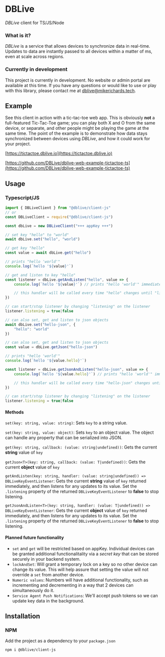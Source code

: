 # DBLive
*DBLive* client for TS/JS/Node

### What is it?
*DBLive* is a service that allows devices to synchronize data in real-time. Updates to data are instantly passed to all devices within a matter of ms, even at scale across regions.

### Currently in development
This project is currently in development. No website or admin portal are available at this time. If you have any questions or would like to use or play with this library, please contact me at [dblive@mikerichards.tech](mailto:dblive@mikerichards.tech).

## Example
See this client in action with a tic-tac-toe web app. This is obviously **not** a full-featured Tic-Tac-Toe game; you can play both X and O from the same device, or separate, and other people might be playing the game at the same time. The point of the example is to demonstrate how data stays synchronized between devices using *DBLive*, and how it could work for your project.

[https://tictactoe.dblive.io](https://tictactoe.dblive.io)

[https://github.com/DBLive/dblive-web-example-tictactoe-ts](https://github.com/DBLive/dblive-web-example-tictactoe-ts)

## Usage

### Typescript/JS
```typescript
import { DBLiveClient } from "@dblive/client-js" 
// or
const DBLiveClient = require("@dblive/client-js")

const dbLive = new DBLiveClient("+++ appKey +++")

// set key "hello" to "world"
await dbLive.set("hello", "world")

// get key "hello"
const value = await dbLive.get("hello")

// prints "hello 'world'"
console.log(`hello '${value}'`) 

// get and listen to key "hello"
const listener = dbLive.getAndListen("hello", value => {
	console.log(`hello '${value}'`) // prints "hello 'world'" immediately

	// this handler will be called every time "hello" changes until "listener.listening" is false
})

// can start/stop listener by changing "listening" on the listener
listener.listening = true|false

// can also set, get and listen to json objects
await dbLive.set("hello-json", {
	"hello": "world"
})

// can also set, get and listen to json objects
const value = dbLive.getJson("hello-json")

// prints "hello 'world'"
console.log(`hello '${value.hello}'`) 

const listener = dbLive.getJsonAndListen("hello-json", value => {
	console.log(`hello '${value.hello}'`) // prints "hello 'world'" immediately

	// this handler will be called every time "hello-json" changes until "listener.listening" is false
})

// can start/stop listener by changing "listening" on the listener
listener.listening = true|false
```

#### Methods
`set(key: string, value: string)`: Sets `key` to a string value.

`set(key: string, value: object)`: Sets `key` to an object value. The object can handle any property that can be serialized into JSON.

`get(key: string, callback: (value: string|undefined))`: Gets the current **string** value of `key`

`getJson<T>(key: string, callback: (value: T|undefined))`: Gets the current **object** value of `key`

`getAndListen(key: string, handler: (value: string|undefined)) => DBLiveKeyEventListener`: Gets the current **string** value of `key` returned immediately, and then listens for any updates to its value. Set the `.listening` property of the returned `DBLiveKeyEventListener` to **false** to stop listening.

`getJsonAndListen<T>(key: string, handler: (value: T|undefined)) => DBLiveKeyEventListener`: Gets the current **object** value of `key` returned immediately, and then listens for any updates to its value. Set the `.listening` property of the returned `DBLiveKeyEventListener` to **false** to stop listening.

#### Planned future functionality
  * `set` and `get` will be restricted based on appKey. Individual devices can be granted additional functionalitality via a *secret key* that can be stored securely in your backend system.
  * `lockAndSet`: Will grant a temporary lock on a key so no other device can change its value. This will help assure that setting the value will not override a `set` from another device.
  * `Numeric values`: Numbers will have additional functionality, such as incrementing and decrementing in a way that 2 devices can simultaneously do it.
  * `Service Agent Push Notifications`: We'll accept push tokens so we can update key data in the background.

## Installation

### NPM
Add the project as a dependency to your `package.json`

`npm i @dblive/client-js`
